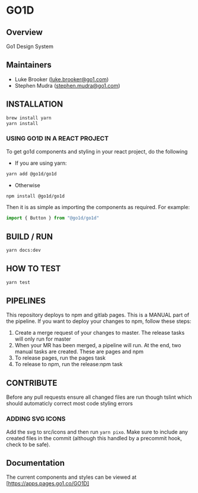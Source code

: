 # GO1D

## Overview
Go1 Design System 

## Maintainers
* Luke Brooker (luke.brooker@go1.com)
* Stephen Mudra (stephen.mudra@go1.com) 

## INSTALLATION
```sh
brew install yarn
yarn install
```

### USING GO1D IN A REACT PROJECT
To get go1d components and styling in your react project, do the following 

* If you are using yarn:
```sh
yarn add @go1d/go1d
```

* Otherwise
```sh
npm install @go1d/go1d
```

Then it is as simple as importing the components as required. For example:

```js
import { Button } from "@go1d/go1d"
```

## BUILD / RUN
```sh
yarn docs:dev
```

## HOW TO TEST

```sh
yarn test
```

## PIPELINES
This repository deploys to npm and gitlab pages. This is a MANUAL part of the pipeline. If you want to deploy your changes to npm, follow these steps:

1. Create a merge request of your changes to master. The release tasks will only run for master
2. When your MR has been merged, a pipeline will run. At the end, two manual tasks are created. These are pages and npm
3. To release pages, run the pages task
4. To release to npm, run the release:npm task

## CONTRIBUTE
Before any pull requests ensure all changed files are run though tslint which should automaticly correct most code styling errors

### ADDING SVG ICONS
Add the svg to src/icons and then run `yarn pixo`. Make sure to include any created files in the commit (although this handled by a precommit hook, check to be safe).

## Documentation
The current components and styles can be viewed at [https://apps.pages.go1.co/GO1D]
